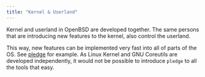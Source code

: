 ```yaml
---
title: "Kernel & Userland"
---
```


Kernel and userland in OpenBSD are developed together. The same persons
that are introducing new features to the kernel, also control the userland.

This way, new features can be implemented very fast into all of parts of the
OS. See [pledge](/fact/pledge.md) for example. As Linux Kernel and GNU
Coreutils are developed independently, it would not be possible to introduce
`pledge` to all the tools that easy.

